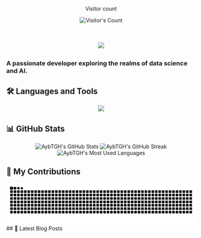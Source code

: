 <div align="center"> 
  <p>Visitor count</p>
  <img src="https://profile-counter.glitch.me/{AybTGH}/count.svg" alt="Visitor's Count" />
</div>
<h1 align="center">
  <img src="https://readme-typing-svg.herokuapp.com/?font=Inter&size=48&center=true&vCenter=true&width=500&height=70&color=4493F8&duration=4000&lines=Hi+There!+;+I'm+AybTGH!;" />
</h1>

### A passionate developer exploring the realms of data science and AI.


## 🛠️ Languages and Tools

<p align="center">
  <img src="https://skillicons.dev/icons?i=python,java,javascript,react,nodejs,cpp,git,linux" />
</p>


## 📊 GitHub Stats

<div align="center">
  <img width="390" src="https://github-readme-stats.vercel.app/api?username=AybTGH&theme=transparent&count_private=true&show_icons=true&rank_icon=github&locale=en" alt="AybTGH's GitHub Stats" />
  <img width="390" src="https://github-readme-streak-stats.herokuapp.com/?user=AybTGH&theme=transparent&count_private=true&border_radius=10&locale=en" alt="AybTGH's GitHub Streak" />
  <img width="325" src="https://github-readme-stats.vercel.app/api/top-langs?username=AybTGH&theme=transparent&layout=donut&hide=css&langs_count=8&border_radius=10&show_icons=true&locale=en" alt="AybTGH's Most Used Languages" />
</div>

## 🐍 My Contributions

<div align="center">
  <picture>
    <source media="(prefers-color-scheme: dark)" srcset="https://raw.githubusercontent.com/AybTGH/AybTGH/output/github-contribution-grid-snake-dark.svg" />
    <source media="(prefers-color-scheme: light)" srcset="https://raw.githubusercontent.com/AybTGH/AybTGH/output/github-contribution-grid-snake.svg" />
    <img alt="github-snake" src="https://raw.githubusercontent.com/AybTGH/AybTGH/output/github-contribution-grid-snake.svg" />
  </picture>
</div>
## 📝 Latest Blog Posts
<!-- BLOG-POST-LIST:START -->
<!-- BLOG-POST-LIST:END -->



